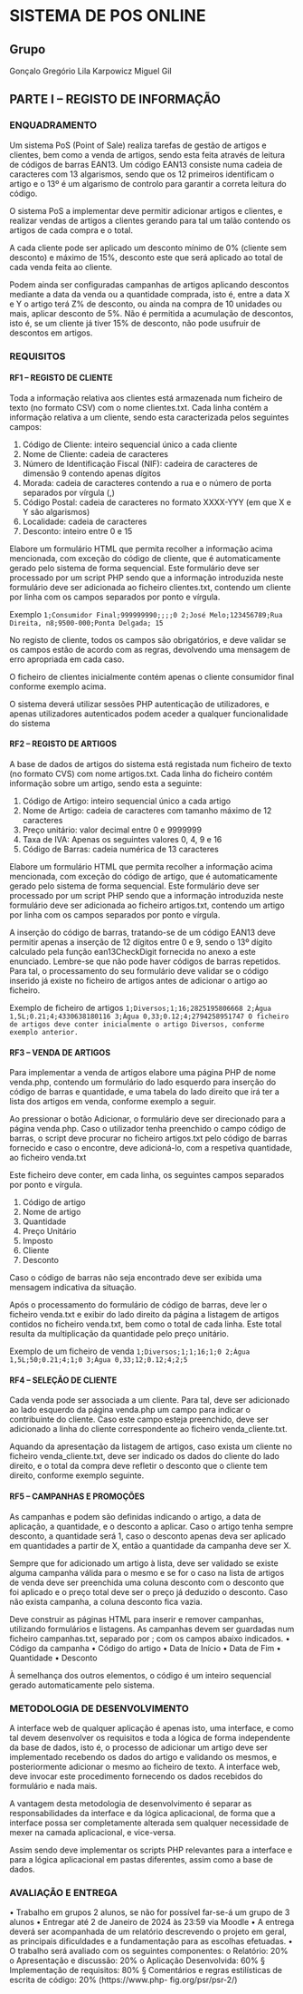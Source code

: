 # SISTEMA DE POS ONLINE

## Grupo
Gonçalo Gregório
Lila Karpowicz
Miguel Gil

## PARTE I – REGISTO DE INFORMAÇÃO

### ENQUADRAMENTO

Um sistema PoS (Point of Sale) realiza tarefas de gestão de artigos e clientes, bem como a venda de
artigos, sendo esta feita através de leitura de códigos de barras EAN13. Um código EAN13 consiste
numa cadeia de caracteres com 13 algarismos, sendo que os 12 primeiros identificam o artigo e o 13º é
um algarismo de controlo para garantir a correta leitura do código.

O sistema PoS a implementar deve permitir adicionar artigos e clientes, e realizar vendas de artigos a
clientes gerando para tal um talão contendo os artigos de cada compra e o total.

A cada cliente pode ser aplicado um desconto mínimo de 0% (cliente sem desconto) e máximo de 15%,
desconto este que será aplicado ao total de cada venda feita ao cliente.

Podem ainda ser configuradas campanhas de artigos aplicando descontos mediante a data da venda ou
a quantidade comprada, isto é, entre a data X e Y o artigo terá Z% de desconto, ou ainda na compra de
10 unidades ou mais, aplicar desconto de 5%. Não é permitida a acumulação de descontos, isto é, se um
cliente já tiver 15% de desconto, não pode usufruir de descontos em artigos.

### REQUISITOS

#### RF1 – REGISTO DE CLIENTE

Toda a informação relativa aos clientes está armazenada num ficheiro de texto (no formato CSV) com o
nome clientes.txt. Cada linha contém a informação relativa a um cliente, sendo esta caracterizada
pelos seguintes campos:
1. Código de Cliente: inteiro sequencial único a cada cliente
2. Nome de Cliente: cadeia de caracteres
3. Número de Identificação Fiscal (NIF): cadeira de caracteres de dimensão 9 contendo apenas
dígitos
4. Morada: cadeia de caracteres contendo a rua e o número de porta separados por vírgula (,)
5. Código Postal: cadeia de caracteres no formato XXXX-YYY (em que X e Y são algarismos)
6. Localidade: cadeia de caracteres
7. Desconto: inteiro entre 0 e 15

Elabore um formulário HTML que permita recolher a informação acima mencionada, com exceção do
código de cliente, que é automaticamente gerado pelo sistema de forma sequencial. Este formulário
deve ser processado por um script PHP sendo que a informação introduzida neste formulário deve ser
adicionada ao ficheiro clientes.txt, contendo um cliente por linha com os campos separados por
ponto e vírgula.

Exemplo
`1;Consumidor Final;999999990;;;;0
2;José Melo;123456789;Rua Direita, n8;9500-000;Ponta Delgada; 15`

No registo de cliente, todos os campos são obrigatórios, e deve validar se os campos estão de acordo
com as regras, devolvendo uma mensagem de erro apropriada em cada caso.

O ficheiro de clientes inicialmente contém apenas o cliente consumidor final conforme exemplo acima.

O sistema deverá utilizar sessões PHP autenticação de utilizadores, e apenas utilizadores autenticados
podem aceder a qualquer funcionalidade do sistema

#### RF2 – REGISTO DE ARTIGOS

A base de dados de artigos do sistema está registada num ficheiro de texto (no formato CVS) com nome
artigos.txt. Cada linha do ficheiro contém informação sobre um artigo, sendo esta a seguinte:
1. Código de Artigo: inteiro sequencial único a cada artigo
2. Nome de Artigo: cadeia de caracteres com tamanho máximo de 12 caracteres
3. Preço unitário: valor decimal entre 0 e 9999999
4. Taxa de IVA: Apenas os seguintes valores 0, 4, 9 e 16
5. Código de Barras: cadeia numérica de 13 caracteres

Elabore um formulário HTML que permita recolher a informação acima mencionada, com exceção do
código de artigo, que é automaticamente gerado pelo sistema de forma sequencial. Este formulário
deve ser processado por um script PHP sendo que a informação introduzida neste formulário deve ser
adicionada ao ficheiro artigos.txt, contendo um artigo por linha com os campos separados por
ponto e vírgula.

A inserção do código de barras, tratando-se de um código EAN13 deve permitir apenas a inserção de 12
dígitos entre 0 e 9, sendo o 13º dígito calculado pela função ean13CheckDigit fornecida no anexo a este
enunciado. Lembre-se que não pode haver códigos de barras repetidos. Para tal, o processamento do
seu formulário deve validar se o código inserido já existe no ficheiro de artigos antes de adicionar o
artigo ao ficheiro.

Exemplo de ficheiro de artigos
`1;Diversos;1;16;2825195806668
2;Água 1,5L;0.21;4;4330638180116
3;Água 0,33;0.12;4;2794258951747
O ficheiro de artigos deve conter inicialmente o artigo Diversos, conforme exemplo anterior.`

#### RF3 – VENDA DE ARTIGOS

Para implementar a venda de artigos elabore uma página PHP de nome venda.php, contendo um
formulário do lado esquerdo para inserção do código de barras e quantidade, e uma tabela do lado
direito que irá ter a lista dos artigos em venda, conforme exemplo a seguir.

Ao pressionar o botão Adicionar, o formulário deve ser direcionado para a página venda.php. Caso o
utilizador tenha preenchido o campo código de barras, o script deve procurar no ficheiro
artigos.txt pelo código de barras fornecido e caso o encontre, deve adicioná-lo, com a respetiva
quantidade, ao ficheiro venda.txt

Este ficheiro deve conter, em cada linha, os seguintes campos separados por ponto e vírgula.
1. Código de artigo
2. Nome de artigo
3. Quantidade
4. Preço Unitário
5. Imposto
6. Cliente
7. Desconto

Caso o código de barras não seja encontrado deve ser exibida uma mensagem indicativa da situação.

Após o processamento do formulário de código de barras, deve ler o ficheiro venda.txt e exibir do
lado direito da página a listagem de artigos contidos no ficheiro venda.txt, bem como o total de
cada linha. Este total resulta da multiplicação da quantidade pelo preço unitário.

Exemplo de um ficheiro de venda
`1;Diversos;1;1;16;1;0
2;Água 1,5L;50;0.21;4;1;0
3;Água 0,33;12;0.12;4;2;5`

#### RF4 – SELEÇÃO DE CLIENTE

Cada venda pode ser associada a um cliente. Para tal, deve ser adicionado ao lado esquerdo da página
venda.php um campo para indicar o contribuinte do cliente. Caso este campo esteja preenchido,
deve ser adicionado a linha do cliente correspondente ao ficheiro venda_cliente.txt.

Aquando da apresentação da listagem de artigos, caso exista um cliente no ficheiro
venda_cliente.txt, deve ser indicado os dados do cliente do lado direito, e o total da compra
deve refletir o desconto que o cliente tem direito, conforme exemplo seguinte.

#### RF5 – CAMPANHAS E PROMOÇÕES

As campanhas e podem são definidas indicando o artigo, a data de aplicação, a quantidade, e o
desconto a aplicar. Caso o artigo tenha sempre desconto, a quantidade será 1, caso o desconto apenas
deva ser aplicado em quantidades a partir de X, então a quantidade da campanha deve ser X.

Sempre que for adicionado um artigo à lista, deve ser validado se existe alguma campanha válida para o
mesmo e se for o caso na lista de artigos de venda deve ser preenchida uma coluna desconto com o
desconto que foi aplicado e o preço total deve ser o preço já deduzido o desconto. Caso não exista
campanha, a coluna desconto fica vazia.

Deve construir as páginas HTML para inserir e remover campanhas, utilizando formulários e listagens.
As campanhas devem ser guardadas num ficheiro campanhas.txt, separado por ; com os campos
abaixo indicados.
• Código da campanha
• Código do artigo
• Data de Início
• Data de Fim
• Quantidade
• Desconto

À semelhança dos outros elementos, o código é um inteiro sequencial gerado automaticamente pelo
sistema.

### METODOLOGIA DE DESENVOLVIMENTO

A interface web de qualquer aplicação é apenas isto, uma interface, e como tal devem desenvolver os
requisitos e toda a lógica de forma independente da base de dados, isto é, o processo de adicionar um
artigo deve ser implementado recebendo os dados do artigo e validando os mesmos, e posteriormente
adicionar o mesmo ao ficheiro de texto. A interface web, deve invocar este procedimento fornecendo os
dados recebidos do formulário e nada mais.

A vantagem desta metodologia de desenvolvimento é separar as responsabilidades da interface e da
lógica aplicacional, de forma que a interface possa ser completamente alterada sem qualquer
necessidade de mexer na camada aplicacional, e vice-versa.

Assim sendo deve implementar os scripts PHP relevantes para a interface e para a lógica aplicacional em
pastas diferentes, assim como a base de dados.

### AVALIAÇÃO E ENTREGA

• Trabalho em grupos 2 alunos, se não for possível far-se-á um grupo de 3 alunos
• Entregar até 2 de Janeiro de 2024 às 23:59 via Moodle
• A entrega deverá ser acompanhada de um relatório descrevendo o projeto em geral, as
principais dificuldades e a fundamentação para as escolhas efetuadas.
• O trabalho será avaliado com os seguintes componentes:
o Relatório: 20%
o Apresentação e discussão: 20%
o Aplicação Desenvolvida: 60%
§ Implementação de requisitos: 80%
§ Comentários e regras estilísticas de escrita de código: 20% (https://www.php-
fig.org/psr/psr-2/)